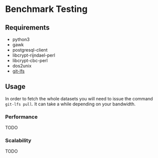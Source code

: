 # Benchmark Testing

## Requirements
* python3
* gawk
* postgresql-client 
* libcrypt-rijndael-perl
* libcrypt-cbc-perl 
* dos2unix
* [git-lfs](https://github.com/git-lfs/git-lfs/wiki/Installation)


## Usage

In order to fetch the whole datasets you will need to issue the command `git-lfs pull`. It can take a while depending on your bandwidth.

### Performance
TODO

### Scalability
TODO
